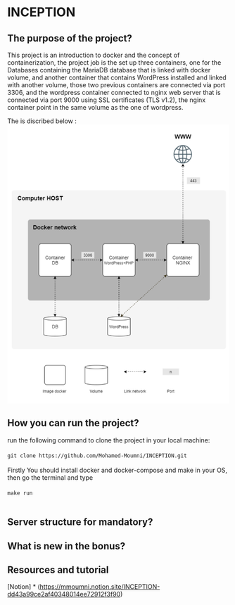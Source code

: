 # INCEPTION

## The purpose of the project?

This project is an introduction to docker and the concept of containerization, the project job is the set up three containers, one for the Databases containing the MariaDB database that is linked with docker volume, and another container that contains WordPress installed and linked with another volume, those two previous containers are connected via port 3306, and the wordpress container connected to nginx web server that is connected via port 9000 using SSL certificates (TLS v1.2), the nginx container point in the same volume as the one of wordpress.

The is discribed below :
<img src="./images/structure.png">

## How you can run the project?

run the following command to clone the project in your local machine:
<br> </br>
`git clone https://github.com/Mohamed-Moumni/INCEPTION.git`
<br> </br>
Firstly You should install docker and docker-compose and make in your OS, then go the terminal and type
<br> </br>
`make run`
<br></br>
## Server structure for mandatory?

## What is new in the bonus?

## Resources and tutorial

[Notion] * (https://mmoumni.notion.site/INCEPTION-dd43a99ce2af40348014ee72912f3f90)